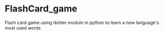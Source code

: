 # FlashCard_game
Flash card game using tkinter module in python to learn a new language's most used words
